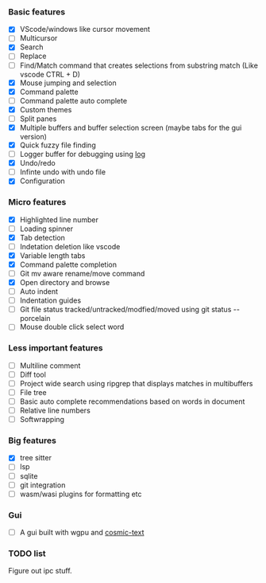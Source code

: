 ### Basic features
- [x] VScode/windows like cursor movement
- [ ] Multicursor
- [x] Search
- [ ] Replace
- [ ] Find/Match command that creates selections from substring match (Like vscode CTRL + D)
- [x] Mouse jumping and selection
- [x] Command palette
- [ ] Command palette auto complete
- [x] Custom themes
- [ ] Split panes
- [x] Multiple buffers and buffer selection screen (maybe tabs for the gui version)
- [x] Quick fuzzy file finding
- [ ] Logger buffer for debugging using [log](https://crates.io/crates/log)
- [x] Undo/redo
- [ ] Infinte undo with undo file
- [x] Configuration

### Micro features
- [x] Highlighted line number
- [ ] Loading spinner
- [x] Tab detection
- [ ] Indetation deletion like vscode
- [x] Variable length tabs
- [x] Command palette completion
- [ ] Git mv aware rename/move command
- [x] Open directory and browse
- [ ] Auto indent
- [ ] Indentation guides
- [ ] Git file status tracked/untracked/modfied/moved using git status --porcelain
- [ ] Mouse double click select word

### Less important features
- [ ] Multiline comment
- [ ] Diff tool
- [ ] Project wide search using ripgrep that displays matches in multibuffers
- [ ] File tree
- [ ] Basic auto complete recommendations based on words in document
- [ ] Relative line numbers
- [ ] Softwrapping

### Big features
- [x] tree sitter
- [ ] lsp
- [ ] sqlite
- [ ] git integration
- [ ] wasm/wasi plugins for formatting etc

### Gui
- [ ] A gui built with wgpu and [cosmic-text](https://crates.io/crates/cosmic-text)

### TODO list
Figure out ipc stuff.  
